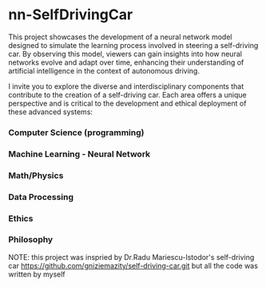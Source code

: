 # nn-SelfDrivingCar
This project showcases the development of a neural network model designed to simulate the learning process involved in steering a self-driving car. By observing this model, viewers can gain insights into how neural networks evolve and adapt over time, enhancing their understanding of artificial intelligence in the context of autonomous driving. 

I invite you to explore the diverse and interdisciplinary components that contribute to the creation of a self-driving car. Each area offers a unique perspective and is critical to the development and ethical deployment of these advanced systems:
 
### Computer Science (programming)

### Machine Learning - Neural Network

### Math/Physics

### Data Processing

### Ethics

### Philosophy

NOTE: this project was inspried by Dr.Radu Mariescu-Istodor's self-driving car https://github.com/gniziemazity/self-driving-car.git but all the code was written by myself
